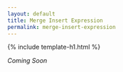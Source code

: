 ```yaml
---
layout: default
title: Merge Insert Expression
permalink: merge-insert-expression
---
```


{% include template-h1.html %}

_Coming Soon_
